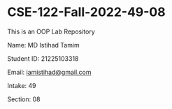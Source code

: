 # CSE-122-Fall-2022-49-08
This is an OOP Lab Repository

Name: MD Istihad Tamim

Student ID: 21225103318

Email: iamistihad@gmail.com

Intake: 49

Section: 08
